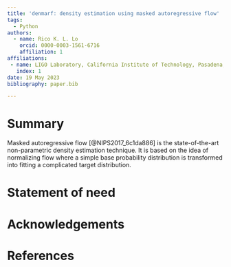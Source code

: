```yaml
---
title: 'denmarf: density estimation using masked autoregressive flow'
tags:
  - Python
authors:
  - name: Rico K. L. Lo
    orcid: 0000-0003-1561-6716
    affiliation: 1
affiliations:
 - name: LIGO Laboratory, California Institute of Technology, Pasadena, California 91125, USA
   index: 1
date: 19 May 2023
bibliography: paper.bib

---
```


# Summary

Masked autoregressive flow [@NIPS2017_6c1da886] is the state-of-the-art non-parametric density estimation technique. It is based on the idea of normalizing flow where a simple base probability distribution is transformed into fitting a complicated target distribution.

# Statement of need

# Acknowledgements

# References
